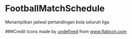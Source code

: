 # FootballMatchSchedule
Menampilkan jadwal pertandingan bola seluruh liga

###Credit
Icons made by <a href="undefined" title="undefined">undefined</a> from <a href="https://www.flaticon.com/" title="Flaticon"> www.flaticon.com</a>
